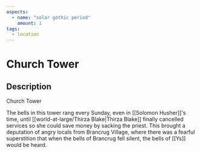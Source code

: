 ```yaml
---
aspects: 
  - name: "solar gothic period"
    amount: 1
tags:
  - location
---
```


# Church Tower

## Description
Church Tower

The bells in this tower rang every Sunday, even in [[Solomon Husher]]'s time, until [[world-at-large/Thirza Blake|Thirza Blake]] finally cancelled services so she could save money by sacking the priest. This brought a deputation of angry locals from Brancrug Village, where there was a fearful superstition that when the bells of Brancrug fell silent, the bells of [[Ys]] would be heard.
